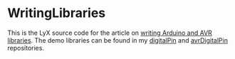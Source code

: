 # WritingLibraries
This is the LyX source code for the article on [writing Arduino and AVR libraries](https://github.com/NormanDunbar/WritingLibraries). The demo libraries can be found in my [digitalPin](https://github.com/NormanDunbar/digitalPin) and [avrDigitalPin](https://github.com/NormanDunbar/avrDigitalPin) repositories.
